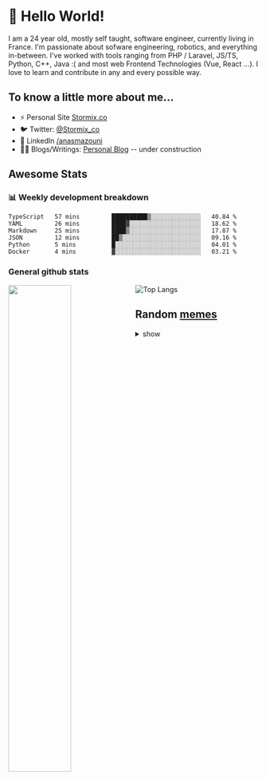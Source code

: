# 👋 Hello World!

I am a 24 year old, mostly self taught, software engineer, currently living in France. I'm passionate about sofware engineering, robotics, and everything in-between. I've worked with tools ranging from PHP / Laravel, JS/TS, Python, C++, Java :( and most web Frontend Technologies (Vue, React ...). I love to learn and contribute in any and every possible way.

## To know a little more about me...

- ⚡ Personal Site [Stormix.co](http://stormix.co/)
- 🐦 Twitter: [@Stormix_co](https://twitter.com/stormix_co)
- 👥 LinkedIn [/anasmazouni](https://linkedin.com/in/anasmazouni)
- 👨‍💻 Blogs/Writings: [Personal Blog](https://blog.anasmazouni.dev/) -- under construction

## Awesome Stats

### :bar_chart: Weekly development breakdown

<!--START_SECTION:waka-->

```text
TypeScript   57 mins         ██████████▒░░░░░░░░░░░░░░   40.84 %
YAML         26 mins         ████▓░░░░░░░░░░░░░░░░░░░░   18.62 %
Markdown     25 mins         ████▒░░░░░░░░░░░░░░░░░░░░   17.87 %
JSON         12 mins         ██▒░░░░░░░░░░░░░░░░░░░░░░   09.16 %
Python       5 mins          █░░░░░░░░░░░░░░░░░░░░░░░░   04.01 %
Docker       4 mins          ▓░░░░░░░░░░░░░░░░░░░░░░░░   03.21 %
```

<!--END_SECTION:waka-->


### General github stats

[<img align="left" width="50%" src="https://github-readme-stats.vercel.app/api?username=stormix&count_private=true&show_icons=true&theme=radical" />](https://github-readme-stats.vercel.app/api?username=stormix&count_private=true&show_icons=true&theme=radical)
![Top Langs](https://github-readme-stats.vercel.app/api/top-langs/?username=stormix&hide=TeX&layout=compact&theme=radical)


## Random [memes](https://github.com/Stormix/memes/)
<details>
<summary> show
</summary>
  
  ![meme](https://memes.stormix.co/send/memes)
</details>



